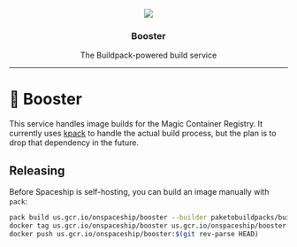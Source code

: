 <p align="center">
  
  <img src="https://media.giphy.com/media/c5Qr4yg3DRams/giphy.gif">
</p>

<h3 align="center">
  Booster
</h3>

<p align="center">
  The Buildpack-powered build service
</p>

---

# 🚀 Booster

This service handles image builds for the Magic Container Registry. It currently uses [kpack](https://github.com/pivotal/kpack) to handle the actual build process, but the plan is to drop that dependency in the future.

## Releasing

Before Spaceship is self-hosting, you can build an image manually with `pack`:

```sh
pack build us.gcr.io/onspaceship/booster --builder paketobuildpacks/builder:tiny
docker tag us.gcr.io/onspaceship/booster us.gcr.io/onspaceship/booster:$(git rev-parse HEAD)
docker push us.gcr.io/onspaceship/booster:$(git rev-parse HEAD)
```

